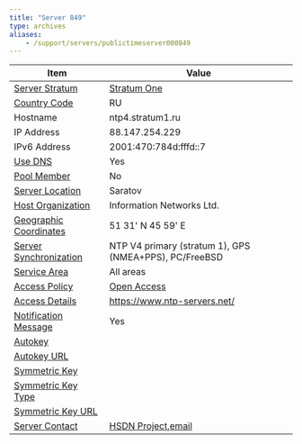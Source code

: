 ```yaml
---
title: "Server 849"
type: archives
aliases:
    - /support/servers/publictimeserver000849
---
```


| Item | Value |
| ----- | ----- |
| [Server Stratum](/support/servers/serverstratum) | [Stratum One](/support/servers/stratumonetimeservers) |
| [Country Code](/support/servers/countrycode) | RU |
| Hostname |  ntp4.stratum1.ru |
| IP Address |  88.147.254.229 |
| IPv6 Address |  2001:470:784d:fffd::7 |
| [Use DNS](/support/servers/usedns) | Yes |
| [Pool Member](/support/servers/poolmember) | No |
| [Server Location](/support/servers/serverlocation) |  Saratov  |
| [Host Organization](/support/servers/hostorganization) |  Information Networks Ltd. |
| [ Geographic Coordinates](/support/servers/geographiccoordinates) |  51 31' N 45 59' E |
| [Server Synchronization](/support/servers/serversynchronization) |  NTP V4 primary (stratum 1), GPS (NMEA+PPS), PC/FreeBSD  |
| [Service Area](/support/servers/servicearea) |  All areas  |
| [Access Policy](/support/servers/accesspolicy) | [Open Access](/support/servers/openaccess) |
| [Access Details](/support/servers/accessdetails) | https://www.ntp-servers.net/ |
| [Notification Message](/support/servers/notificationmessage) | Yes |
| [Autokey](/support/servers/autokey) |  |
| [Autokey URL](/support/servers/autokeyurl) | |
| [Symmetric Key](/support/servers/symmetrickey) |  |
| [Symmetric Key Type](/support/servers/symmetrickeytype) | |
| [Symmetric Key URL](/support/servers/symmetrickeyurl) | |
| [Server Contact](/support/servers/servercontact) | [HSDN Project](https://www.hsdn.org),[email](mailto:info@hsdn.org) |
